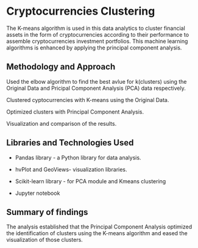 # Cryptocurrencies Clustering 
The K-means algorithm  is used in this data analytics to cluster financial assets in the form of cryptocurrencies according to their performance to assemble cryptocurrencies investment portfolios.
This machine learning algorithms  is enhanced by applying the principal component analysis.

## Methodology and Approach
Used the elbow algorithm  to find the best avlue for k(clusters) using the Original Data and Pricipal Component Analysis (PCA) data respectively.

Clustered cyptocurrencies with K-means using the Original Data.

Optimized clusters with Principal Component Analysis.

Visualization and comparison of the results.


## Libraries and Technologies Used

- Pandas library -  a Python library for data analysis. 

- hvPlot and GeoViews- visualization libraries. 

- Scikit-learn library - for PCA module and Kmeans clustering 

- Jupyter notebook

## Summary of findings 
The analysis established that the Principal Component Analysis optimized the identification of clusters using the K-means algorithm and eased the visualization of those clusters.